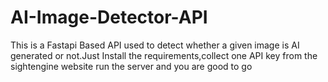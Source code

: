 # AI-Image-Detector-API
This is a Fastapi Based API used to detect whether a given image is AI generated or not.Just Install the requirements,collect one API key from the sightengine website run the server and you are good to go

